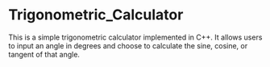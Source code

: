 # Trigonometric_Calculator
This is a simple trigonometric calculator implemented in C++. It allows users to input an angle in degrees and choose to calculate the sine, cosine, or tangent of that angle.
